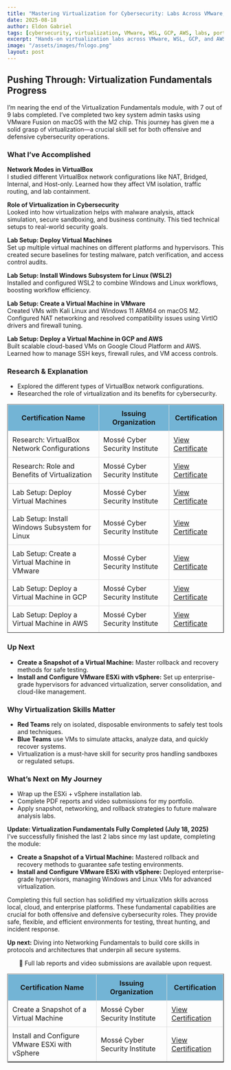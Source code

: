 ```yaml
---
title: "Mastering Virtualization for Cybersecurity: Labs Across VMware, WSL, GCP & AWS"
date: 2025-08-18
author: Eldon Gabriel
tags: [cybersecurity, virtualization, VMware, WSL, GCP, AWS, labs, portfolio]
excerpt: "Hands-on virtualization labs across VMware, WSL, GCP, and AWS are building foundational skills for offensive and defensive cybersecurity operations."
image: "/assets/images/fnlogo.png"
layout: post
---
```

## Pushing Through: Virtualization Fundamentals Progress

I’m nearing the end of the Virtualization Fundamentals module, with 7 out of 9 labs completed. I’ve completed two key system admin tasks using VMware Fusion on macOS with the M2 chip. This journey has given me a solid grasp of virtualization—a crucial skill set for both offensive and defensive cybersecurity operations.

### What I’ve Accomplished

**Network Modes in VirtualBox**  
I studied different VirtualBox network configurations like NAT, Bridged, Internal, and Host-only. Learned how they affect VM isolation, traffic routing, and lab containment.

**Role of Virtualization in Cybersecurity**  
Looked into how virtualization helps with malware analysis, attack simulation, secure sandboxing, and business continuity. This tied technical setups to real-world security goals.

**Lab Setup: Deploy Virtual Machines**  
Set up multiple virtual machines on different platforms and hypervisors. This created secure baselines for testing malware, patch verification, and access control audits.

**Lab Setup: Install Windows Subsystem for Linux (WSL2)**  
Installed and configured WSL2 to combine Windows and Linux workflows, boosting workflow efficiency.

**Lab Setup: Create a Virtual Machine in VMware**  
Created VMs with Kali Linux and Windows 11 ARM64 on macOS M2. Configured NAT networking and resolved compatibility issues using VirtIO drivers and firewall tuning.

**Lab Setup: Deploy a Virtual Machine in GCP and AWS**  
Built scalable cloud-based VMs on Google Cloud Platform and AWS. Learned how to manage SSH keys, firewall rules, and VM access controls.

### Research & Explanation

- Explored the different types of VirtualBox network configurations.  
- Researched the role of virtualization and its benefits for cybersecurity.

<table align="center" border="1" cellspacing="0" cellpadding="5">
  <thead>
    <tr style="background-color: #73b4d5; text-align: center;">
      <th style="padding: 10px; border: 1px solid #ddd;">Certification Name</th>
      <th style="padding: 10px; border: 1px solid #ddd;">Issuing Organization</th>
      <th style="padding: 10px; border: 1px solid #ddd;">Certification</th>
    </tr>
  </thead>
  <tbody>
    <tr>
      <td style="padding: 10px; border: 1px solid #ddd;">Research: VirtualBox Network Configurations</td>
      <td style="padding: 10px; border: 1px solid #ddd;">Mossé Cyber Security Institute</td>
      <td style="padding: 10px; border: 1px solid #ddd;"><a href="https://github.com/EldonGabriel/eldongabriel.github.io/blob/main/assets/certifications/msaf-virtualization-fundamentals/Research%20and%20explain%20the%20different%20types%20of%20Virtualbox%20network%20configurations.png" target="_blank">View Certificate</a></td>
    </tr>
    <tr>
      <td style="padding: 10px; border: 1px solid #ddd;">Research: Role and Benefits of Virtualization</td>
      <td style="padding: 10px; border: 1px solid #ddd;">Mossé Cyber Security Institute</td>
      <td style="padding: 10px; border: 1px solid #ddd;"><a href="https://github.com/EldonGabriel/eldongabriel.github.io/blob/main/assets/certifications/msaf-virtualization-fundamentals/Research%20and%20explain%20role%20of%20virtualization%20and%20explain%20its%20benefits%20for%20cybersecurity.png" target="_blank">View Certificate</a></td>
    </tr>
    <tr>
      <td style="padding: 10px; border: 1px solid #ddd;">Lab Setup: Deploy Virtual Machines</td>
      <td style="padding: 10px; border: 1px solid #ddd;">Mossé Cyber Security Institute</td>
      <td style="padding: 10px; border: 1px solid #ddd;"><a href="#" target="_blank">View Certificate</a></td>
    </tr>
    <tr>
      <td style="padding: 10px; border: 1px solid #ddd;">Lab Setup: Install Windows Subsystem for Linux</td>
      <td style="padding: 10px; border: 1px solid #ddd;">Mossé Cyber Security Institute</td>
      <td style="padding: 10px; border: 1px solid #ddd;"><a href="https://github.com/EldonGabriel/eldongabriel.github.io/blob/main/assets/certifications/msaf-virtualization-fundamentals/Lab%20Setup%20-%20Install%20Windows%20Subsystem%20for%20Linux.png" target="_blank">View Certificate</a></td>
    </tr>
    <tr>
      <td style="padding: 10px; border: 1px solid #ddd;">Lab Setup: Create a Virtual Machine in VMware</td>
      <td style="padding: 10px; border: 1px solid #ddd;">Mossé Cyber Security Institute</td>
      <td style="padding: 10px; border: 1px solid #ddd;"><a href="https://github.com/EldonGabriel/eldongabriel.github.io/blob/main/assets/certifications/msaf-virtualization-fundamentals/Lab%20Setup-%20Create%20a%20Virtual%20Machine%20in%20VMWare.png" target="_blank">View Certificate</a></td>
    </tr>
    <tr>
      <td style="padding: 10px; border: 1px solid #ddd;">Lab Setup: Deploy a Virtual Machine in GCP</td>
      <td style="padding: 10px; border: 1px solid #ddd;">Mossé Cyber Security Institute</td>
      <td style="padding: 10px; border: 1px solid #ddd;"><a href="https://github.com/EldonGabriel/eldongabriel.github.io/blob/main/assets/certifications/msaf-virtualization-fundamentals/Lab%20Setup%20-%20Deploy%20a%20Virtual%20Machine%20in%20GCP.png" target="_blank">View Certificate</a></td>
    </tr>
    <tr>
      <td style="padding: 10px; border: 1px solid #ddd;">Lab Setup: Deploy a Virtual Machine in AWS</td>
      <td style="padding: 10px; border: 1px solid #ddd;">Mossé Cyber Security Institute</td>
      <td style="padding: 10px; border: 1px solid #ddd;"><a href="https://github.com/EldonGabriel/eldongabriel.github.io/blob/main/assets/certifications/msaf-virtualization-fundamentals/Lab%20Setup-%20Deploy%20a%20Virtual%20Machine%20in%20AWS.png" target="_blank">View Certificate</a></td>
    </tr>
  </tbody>
</table>

### Up Next

- **Create a Snapshot of a Virtual Machine:** Master rollback and recovery methods for safe testing.  
- **Install and Configure VMware ESXi with vSphere:** Set up enterprise-grade hypervisors for advanced virtualization, server consolidation, and cloud-like management.

### Why Virtualization Skills Matter

- **Red Teams** rely on isolated, disposable environments to safely test tools and techniques.  
- **Blue Teams** use VMs to simulate attacks, analyze data, and quickly recover systems.  
- Virtualization is a must-have skill for security pros handling sandboxes or regulated setups.

### What’s Next on My Journey

- Wrap up the ESXi + vSphere installation lab.  
- Complete PDF reports and video submissions for my portfolio.  
- Apply snapshot, networking, and rollback strategies to future malware analysis labs.

**Update: Virtualization Fundamentals Fully Completed (July 18, 2025)**  
I’ve successfully finished the last 2 labs since my last update, completing the module:  

- **Create a Snapshot of a Virtual Machine:** Mastered rollback and recovery methods to guarantee safe testing environments.  
- **Install and Configure VMware ESXi with vSphere:** Deployed enterprise-grade hypervisors, managing Windows and Linux VMs for advanced virtualization.
<table align="center" border="1" cellspacing="0" cellpadding="5">
  <thead>
    <tr style="background-color: #73b4d5; text-align: center;">
      <th style="padding: 10px; border: 1px solid #ddd;">Certification Name</th>
      <th style="padding: 10px; border: 1px solid #ddd;">Issuing Organization</th>
      <th style="padding: 10px; border: 1px solid #ddd;">Certification</th>
    </tr>
  </thead>
  <tbody>
    <tr>
      <td style="padding: 10px; border: 1px solid #ddd;">Create a Snapshot of a Virtual Machine</td>
      <td style="padding: 10px; border: 1px solid #ddd;">Mossé Cyber Security Institute</td>
      <td style="padding: 10px; border: 1px solid #ddd;"><a href="https://github.com/EldonGabriel/eldongabriel.github.io/blob/main/assets/certifications/msaf-virtualization-fundamentals/Create%20a%20Snapshot%20of%20a%20Virtual%20Machine%20to%20recover%20the%20OS%20to%20a%20safe%20state.png" target="_blank">View Certification</a></td>
    </tr>
    <tr>
      <td style="padding: 10px; border: 1px solid #ddd;">Install and Configure VMware ESXi with vSphere</td>
      <td style="padding: 10px; border: 1px solid #ddd;">Mossé Cyber Security Institute</td>
      <td style="padding: 10px; border: 1px solid #ddd;"><a href="https://github.com/EldonGabriel/eldongabriel.github.io/blob/main/assets/certifications/msaf-virtualization-fundamentals/Install%20and%20configure%20VM%20Ware%20ESXi%20with%20Vsphere%20in%20Windows%20and%20Linux%20VMs.png" target="_blank">View Certification</a></td>
    </tr>
    <tr>
Completing this full section has solidified my virtualization skills across local, cloud, and enterprise platforms. These fundamental capabilities are crucial for both offensive and defensive cybersecurity roles. They provide safe, flexible, and efficient environments for testing, threat hunting, and incident response.

**Up next:** Diving into Networking Fundamentals to build core skills in protocols and architectures that underpin all secure systems.

<center>📄 Full lab reports and video submissions are available upon request.</center>
